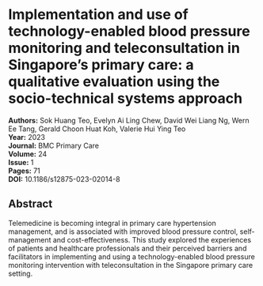 # Implementation and use of technology-enabled blood pressure monitoring and teleconsultation in Singapore’s primary care: a qualitative evaluation using the socio-technical systems approach

**Authors:** Sok Huang Teo, Evelyn Ai Ling Chew, David Wei Liang Ng, Wern Ee Tang, Gerald Choon Huat Koh, Valerie Hui Ying Teo  
**Year:** 2023  
**Journal:** BMC Primary Care  
**Volume:** 24  
**Issue:** 1  
**Pages:** 71  
**DOI:** 10.1186/s12875-023-02014-8  

## Abstract
Telemedicine is becoming integral in primary care hypertension management, and is associated with improved blood pressure control, self-management and cost-effectiveness. This study explored the experiences of patients and healthcare professionals and their perceived barriers and facilitators in implementing and using a technology-enabled blood pressure monitoring intervention with teleconsultation in the Singapore primary care setting.

